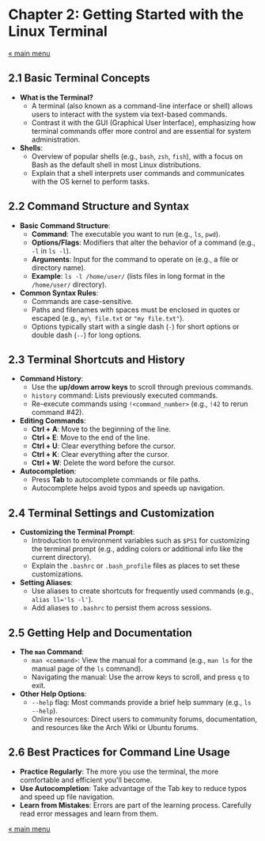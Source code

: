 
# Chapter 2: Getting Started with the Linux Terminal

<a href="README.md">&laquo; main menu</a>

## 2.1 Basic Terminal Concepts
- **What is the Terminal?**
  - A terminal (also known as a command-line interface or shell) allows users to interact with the system via text-based commands.
  - Contrast it with the GUI (Graphical User Interface), emphasizing how terminal commands offer more control and are essential for system administration.
- **Shells**:
  - Overview of popular shells (e.g., `bash`, `zsh`, `fish`), with a focus on Bash as the default shell in most Linux distributions.
  - Explain that a shell interprets user commands and communicates with the OS kernel to perform tasks.
  
## 2.2 Command Structure and Syntax
- **Basic Command Structure**:
  - **Command**: The executable you want to run (e.g., `ls`, `pwd`).
  - **Options/Flags**: Modifiers that alter the behavior of a command (e.g., `-l` in `ls -l`).
  - **Arguments**: Input for the command to operate on (e.g., a file or directory name).
  - **Example**: `ls -l /home/user/` (lists files in long format in the `/home/user/` directory).
- **Common Syntax Rules**:
  - Commands are case-sensitive.
  - Paths and filenames with spaces must be enclosed in quotes or escaped (e.g., `my\ file.txt` or `"my file.txt"`).
  - Options typically start with a single dash (`-`) for short options or double dash (`--`) for long options.

## 2.3 Terminal Shortcuts and History
- **Command History**:
  - Use the **up/down arrow keys** to scroll through previous commands.
  - `history` command: Lists previously executed commands.
  - Re-execute commands using `!<command_number>` (e.g., `!42` to rerun command #42).
- **Editing Commands**:
  - **Ctrl + A**: Move to the beginning of the line.
  - **Ctrl + E**: Move to the end of the line.
  - **Ctrl + U**: Clear everything before the cursor.
  - **Ctrl + K**: Clear everything after the cursor.
  - **Ctrl + W**: Delete the word before the cursor.
- **Autocompletion**:
  - Press **Tab** to autocomplete commands or file paths.
  - Autocomplete helps avoid typos and speeds up navigation.

## 2.4 Terminal Settings and Customization
- **Customizing the Terminal Prompt**:
  - Introduction to environment variables such as `$PS1` for customizing the terminal prompt (e.g., adding colors or additional info like the current directory).
  - Explain the `.bashrc` or `.bash_profile` files as places to set these customizations.
- **Setting Aliases**:
  - Use aliases to create shortcuts for frequently used commands (e.g., `alias ll='ls -l'`).
  - Add aliases to `.bashrc` to persist them across sessions.

## 2.5 Getting Help and Documentation
- **The `man` Command**:
  - `man <command>`: View the manual for a command (e.g., `man ls` for the manual page of the `ls` command).
  - Navigating the manual: Use the arrow keys to scroll, and press `q` to exit.
- **Other Help Options**:
  - `--help` flag: Most commands provide a brief help summary (e.g., `ls --help`).
  - Online resources: Direct users to community forums, documentation, and resources like the Arch Wiki or Ubuntu forums.

## 2.6 Best Practices for Command Line Usage
- **Practice Regularly**: The more you use the terminal, the more comfortable and efficient you'll become.
- **Use Autocompletion**: Take advantage of the Tab key to reduce typos and speed up file navigation.
- **Learn from Mistakes**: Errors are part of the learning process. Carefully read error messages and learn from them.

<a href="README.md">&laquo; main menu</a>
